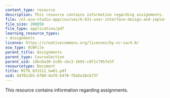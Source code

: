 ```yaml
---
content_type: resource
description: This resource contains information regarding assignments.
file: /ol-ocw-studio-app/courses/6-831-user-interface-design-and-implementation-spring-2011/4d7011b5bf80daf0b470f8a5e18cb737_MIT6_831S11_hw01.pdf
file_size: 208850
file_type: application/pdf
learning_resource_types:
- Assignments
license: https://creativecommons.org/licenses/by-nc-sa/4.0/
ocw_type: OCWFile
parent_title: Assignments
parent_type: CourseSection
parent_uid: 1dbc0a30-1c05-cbc3-1693-c0f1c7957e3f
resourcetype: Document
title: MIT6_831S11_hw01.pdf
uid: 4d7011b5-bf80-daf0-b470-f8a5e18cb737
---
```

This resource contains information regarding assignments.